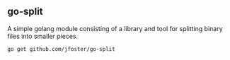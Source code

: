 go-split
---
A simple golang module consisting of a library and tool for splitting binary files into smaller pieces.

`go get github.com/jfoster/go-split`